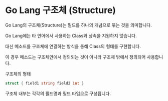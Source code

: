# Go Lang 구조체 (Structure)

Go Lang의 구조체(Structure)는 필드를 하나의 개념으로 묶는 것을 의미합니다.

Go Lang에는 타 언어에서 사용하는 Class와 상속을 지원하지 않습니다. 

대신 메소드를 구조체에 연결하는 방식을 통해 Class의 형태를 구현합니다. 

이 경우 메소드는 구조체안에서 정의되는 것이 아니라 구조체 밖에서 정의되어 사용합니다.

구조체의 형태

```go
struct { field1 string field2 int }
```

구조체 내부는 각각의 필드명과 필드 타입으로 구성됩니다.